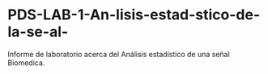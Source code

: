 # PDS-LAB-1-An-lisis-estad-stico-de-la-se-al-
Informe de laboratorio acerca del Análisis estadístico de una señal Biomedica. 
